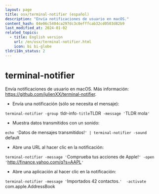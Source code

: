 ```yaml
---
layout: page
title: osx/terminal-notifier (español)
description: "Envía notificaciones de usuario en macOS."
content_hash: 04e06c5404ca297dc3c0efffcab32cd0503d82b9
last_modified_at: 2024-01-02
related_topics:
  - title: English version
    url: /en/osx/terminal-notifier.html
    icon: bi bi-globe
tldri18n_status: 2
---
```

# terminal-notifier

Envía notificaciones de usuario en macOS.
Más información: <https://github.com/julienXX/terminal-notifier>.

- Envía una notificación (sólo se necesita el mensaje):

`terminal-notifier -group `<span class="tldr-var badge badge-pill bg-dark-lm bg-white-dm text-white-lm text-dark-dm font-weight-bold">tldr-info</span>` -title `<span class="tldr-var badge badge-pill bg-dark-lm bg-white-dm text-white-lm text-dark-dm font-weight-bold">TLDR</span>` -message '`<span class="tldr-var badge badge-pill bg-dark-lm bg-white-dm text-white-lm text-dark-dm font-weight-bold">TLDR mola</span>`'`

- Muestra datos transmitidos con un sonido:

`echo '`<span class="tldr-var badge badge-pill bg-dark-lm bg-white-dm text-white-lm text-dark-dm font-weight-bold">Datos de mensajes transmitidos!</span>`' | terminal-notifier -sound `<span class="tldr-var badge badge-pill bg-dark-lm bg-white-dm text-white-lm text-dark-dm font-weight-bold">default</span>

- Abre una URL al hacer clic en la notificación:

`terminal-notifier -message '`<span class="tldr-var badge badge-pill bg-dark-lm bg-white-dm text-white-lm text-dark-dm font-weight-bold">Comprueba tus acciones de Apple!</span>`' -open '`<span class="tldr-var badge badge-pill bg-dark-lm bg-white-dm text-white-lm text-dark-dm font-weight-bold">http://finance.yahoo.com/q?s=AAPL</span>`'`

- Abre una aplicación al hacer clic en la notificación:

`terminal-notifier -message '`<span class="tldr-var badge badge-pill bg-dark-lm bg-white-dm text-white-lm text-dark-dm font-weight-bold">Importados 42 contactos.</span>`'  -activate `<span class="tldr-var badge badge-pill bg-dark-lm bg-white-dm text-white-lm text-dark-dm font-weight-bold">com.apple.AddressBook</span>
